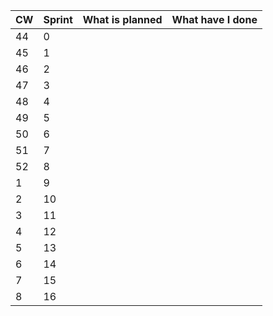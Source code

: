 | CW | Sprint | What is planned | What have I done                         |
|----|--------|-----------------|------------------------------------------|
| 44 | 0      |  |  |
| 45 | 1      |  |                                          |
| 46 | 2      |  |                                          |
| 47 | 3      |  |                                          |
| 48 | 4      |  |                                          |
| 49 | 5      |  |                                          |
| 50 | 6      |  |                                          |
| 51 | 7      |  |                                          |
| 52 | 8      |  |                                          |
| 1  | 9      |  |                                          |
| 2  | 10     |  |                                          |
| 3  | 11     |  |                                          |
| 4  | 12     |  |                                          |
| 5  | 13     |  |                                          |
| 6  | 14     |  |                                          |
| 7  | 15     |  |                                          |
| 8  | 16     |  |                                          |
